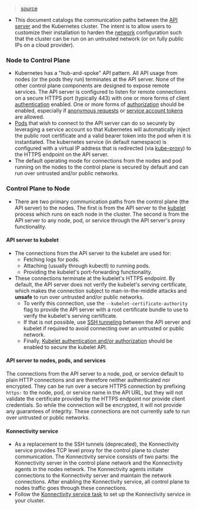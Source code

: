 > [source](https://kubernetes.io/docs/concepts/architecture/control-plane-node-communication/)

* This document catalogs the communication paths between the [API server](https://kubernetes.io/docs/concepts/overview/components/#kube-apiserver) and the Kubernetes cluster. The intent is to allow users to customize their installation to harden the [network](https://kubernetes.io/docs/reference/glossary/?all=true#term-cluster) configuration such that the cluster can be run on an untrusted network (or on fully public IPs on a cloud provider).

### Node to Control Plane
* Kubernetes has a "hub-and-spoke" API pattern. All API usage from nodes (or the pods they run) terminates at the API server. None of the other control plane components are designed to expose remote services. The API server is configured to listen for remote connections on a secure HTTPS port (typically 443) with one or more forms of client [authentication](https://kubernetes.io/docs/reference/access-authn-authz/authentication/) enabled. One or more forms of [authorization](https://kubernetes.io/docs/reference/access-authn-authz/authorization/) should be enabled, especially if [anonymous requests](https://kubernetes.io/docs/reference/access-authn-authz/authentication/#anonymous-requests) or [service account tokens](https://kubernetes.io/docs/reference/access-authn-authz/authentication/#service-account-tokens) are allowed.
* [Pods](https://kubernetes.io/docs/concepts/workloads/pods/) that wish to connect to the API server can do so securely by leveraging a service account so that Kubernetes will automatically inject the public root certificate and a valid bearer token into the pod when it is instantiated. The kubernetes service (in default namespace) is configured with a virtual IP address that is redirected (via [kube-proxy](https://kubernetes.io/docs/reference/command-line-tools-reference/kube-proxy/)) to the HTTPS endpoint on the API server.
* The default operating mode for connections from the nodes and pod running on the nodes to the control plane is secured by default and can run over untrusted and/or public networks.

### Control Plane to Node
* There are two primary communication paths from the control plane (the API server) to the nodes. The first is from the API server to the [kubelet](https://kubernetes.io/docs/reference/generated/kubelet) process which runs on each node in the cluster. The second is from the API server to any node, pod, or service through the API server's proxy functionality.

#### API server to kubelet
* The connections from the API server to the kubelet are used for:
	* Fetching logs for pods.
	* Attaching (usually through kubectl) to running pods.
	* Providing the kubelet's port-forwarding functionality.
* These connections terminate at the kubelet's HTTPS endpoint. By default, the API server does not verify the kubelet's serving certificate, which makes the connection subject to man-in-the-middle attacks and **unsafe** to run over untrusted and/or public networks.
	* To verify this connection, use the `--kubelet-certificate-authority` flag to provide the API server with a root certificate bundle to use to verify the kubelet's serving certificate.
	* If that is not possible, use [SSH tunneling](https://kubernetes.io/docs/concepts/architecture/control-plane-node-communication/#ssh-tunnels) between the API server and kubelet if required to avoid connecting over an untrusted or public network.
	* Finally, [Kubelet authentication and/or authorization](https://kubernetes.io/docs/reference/access-authn-authz/kubelet-authn-authz/) should be enabled to secure the kubelet API.

#### API server to nodes, pods, and services
The connections from the API server to a node, pod, or service default to plain HTTP connections and are therefore neither authenticated nor encrypted. They can be run over a secure HTTPS connection by prefixing `https:` to the node, pod, or service name in the API URL, but they will not validate the certificate provided by the HTTPS endpoint nor provide client credentials. So while the connection will be encrypted, it will not provide any guarantees of integrity. These connections are not currently safe to run over untrusted or public networks.

#### Konnectivity service
* As a replacement to the SSH tunnels (deprecated), the Konnectivity service provides TCP level proxy for the control plane to cluster communication. The Konnectivity service consists of two parts: the Konnectivity server in the control plane network and the Konnectivity agents in the nodes network. The Konnectivity agents initiate connections to the Konnectivity server and maintain the network connections. After enabling the Konnectivity service, all control plane to nodes traffic goes through these connections.
* Follow the [Konnectivity service task](https://kubernetes.io/docs/tasks/extend-kubernetes/setup-konnectivity/) to set up the Konnectivity service in your cluster.
